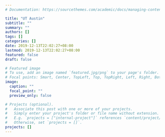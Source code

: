 ```yaml
---
# Documentation: https://sourcethemes.com/academic/docs/managing-content/

title: "UT Austin"
subtitle: ""
summary: ""
authors: []
tags: []
categories: []
date: 2019-12-13T22:02:27+08:00
lastmod: 2019-12-13T22:02:27+08:00
featured: false
draft: false

# Featured image
# To use, add an image named `featured.jpg/png` to your page's folder.
# Focal points: Smart, Center, TopLeft, Top, TopRight, Left, Right, BottomLeft, Bottom, BottomRight.
image:
  caption: ""
  focal_point: ""
  preview_only: false

# Projects (optional).
#   Associate this post with one or more of your projects.
#   Simply enter your project's folder or file name without extension.
#   E.g. `projects = ["internal-project"]` references `content/project/deep-learning/index.md`.
#   Otherwise, set `projects = []`.
projects: []
---
```

